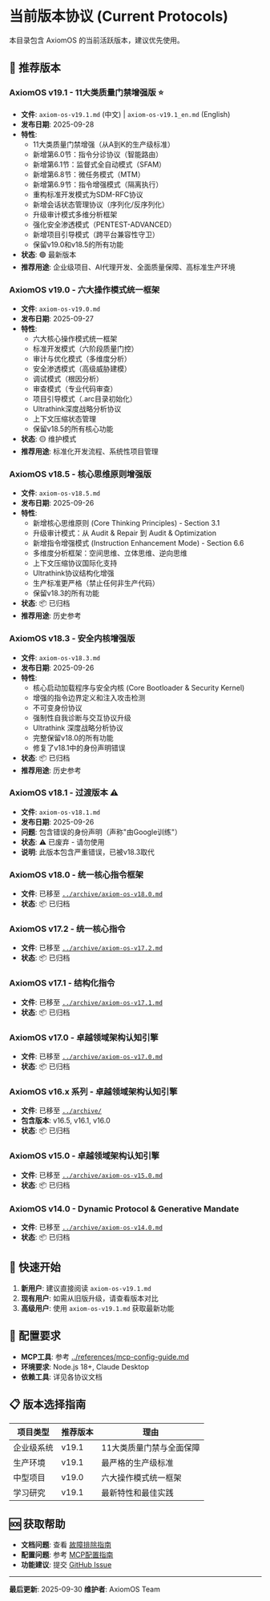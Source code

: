 # 当前版本协议 (Current Protocols)

本目录包含 AxiomOS 的当前活跃版本，建议优先使用。

## 🚀 推荐版本

### AxiomOS v19.1 - 11大类质量门禁增强版 ⭐
- **文件**: `axiom-os-v19.1.md` (中文) | `axiom-os-v19.1_en.md` (English)
- **发布日期**: 2025-09-28
- **特性**:
  - 11大类质量门禁增强（从A到K的生产级标准）
  - 新增第6.0节：指令分诊协议（智能路由）
  - 新增第6.1节：监督式全自动模式（SFAM）
  - 新增第6.8节：微任务模式（MTM）
  - 新增第6.9节：指令增强模式（隔离执行）
  - 重构标准开发模式为SDM-RFC协议
  - 新增会话状态管理协议（序列化/反序列化）
  - 升级审计模式多维分析框架
  - 强化安全渗透模式（PENTEST-ADVANCED）
  - 新增项目引导模式（跨平台兼容性守卫）
  - 保留v19.0和v18.5的所有功能
- **状态**: 🟢 最新版本
- **推荐用途**: 企业级项目、AI代理开发、全面质量保障、高标准生产环境

### AxiomOS v19.0 - 六大操作模式统一框架
- **文件**: `axiom-os-v19.0.md`
- **发布日期**: 2025-09-27
- **特性**:
  - 六大核心操作模式统一框架
  - 标准开发模式（六阶段质量门控）
  - 审计与优化模式（多维度分析）
  - 安全渗透模式（高级威胁建模）
  - 调试模式（根因分析）
  - 审查模式（专业代码审查）
  - 项目引导模式（.arc目录初始化）
  - Ultrathink深度战略分析协议
  - 上下文压缩状态管理
  - 保留v18.5的所有核心功能
- **状态**: 🟡 维护模式
- **推荐用途**: 标准化开发流程、系统性项目管理

### AxiomOS v18.5 - 核心思维原则增强版
- **文件**: `axiom-os-v18.5.md`
- **发布日期**: 2025-09-26
- **特性**:
  - 新增核心思维原则 (Core Thinking Principles) - Section 3.1
  - 升级审计模式：从 Audit & Repair 到 Audit & Optimization
  - 新增指令增强模式 (Instruction Enhancement Mode) - Section 6.6
  - 多维度分析框架：空间思维、立体思维、逆向思维
  - 上下文压缩协议国际化支持
  - Ultrathink协议结构化增强
  - 生产标准更严格（禁止任何非生产代码）
  - 保留v18.3的所有功能
- **状态**: 📦 已归档
- **推荐用途**: 历史参考

### AxiomOS v18.3 - 安全内核增强版
- **文件**: `axiom-os-v18.3.md`
- **发布日期**: 2025-09-26
- **特性**:
  - 核心启动加载程序与安全内核 (Core Bootloader & Security Kernel)
  - 增强的指令边界定义和注入攻击检测
  - 不可变身份协议
  - 强制性自我诊断与交互协议升级
  - Ultrathink 深度战略分析协议
  - 完整保留v18.0的所有功能
  - 修复了v18.1中的身份声明错误
- **状态**: 📦 已归档
- **推荐用途**: 历史参考

### AxiomOS v18.1 - 过渡版本 ⚠️
- **文件**: `axiom-os-v18.1.md`
- **发布日期**: 2025-09-26
- **问题**: 包含错误的身份声明（声称"由Google训练"）
- **状态**: ⚠️ 已废弃 - 请勿使用
- **说明**: 此版本包含严重错误，已被v18.3取代

### AxiomOS v18.0 - 统一核心指令框架
- **文件**: 已移至 [`../archive/axiom-os-v18.0.md`](../archive/axiom-os-v18.0.md)
- **状态**: 📦 已归档

### AxiomOS v17.2 - 统一核心指令
- **文件**: 已移至 [`../archive/axiom-os-v17.2.md`](../archive/axiom-os-v17.2.md)
- **状态**: 📦 已归档

### AxiomOS v17.1 - 结构化指令
- **文件**: 已移至 [`../archive/axiom-os-v17.1.md`](../archive/axiom-os-v17.1.md)
- **状态**: 📦 已归档

### AxiomOS v17.0 - 卓越领域架构认知引擎
- **文件**: 已移至 [`../archive/axiom-os-v17.0.md`](../archive/axiom-os-v17.0.md)
- **状态**: 📦 已归档

### AxiomOS v16.x 系列 - 卓越领域架构认知引擎
- **文件**: 已移至 [`../archive/`](../archive/)
- **包含版本**: v16.5, v16.1, v16.0
- **状态**: 📦 已归档

### AxiomOS v15.0 - 卓越领域架构认知引擎
- **文件**: 已移至 [`../archive/axiom-os-v15.0.md`](../archive/axiom-os-v15.0.md)
- **状态**: 📦 已归档

### AxiomOS v14.0 - Dynamic Protocol & Generative Mandate
- **文件**: 已移至 [`../archive/axiom-os-v14.0.md`](../archive/axiom-os-v14.0.md)
- **状态**: 📦 已归档

## 📖 快速开始

1. **新用户**: 建议直接阅读 `axiom-os-v19.1.md`
2. **现有用户**: 如需从旧版升级，请查看版本对比
3. **高级用户**: 使用 `axiom-os-v19.1.md` 获取最新功能

## 🔧 配置要求

- **MCP工具**: 参考 [../references/mcp-config-guide.md](../references/mcp-config-guide.md)
- **环境要求**: Node.js 18+, Claude Desktop
- **依赖工具**: 详见各协议文档

## 📋 版本选择指南

| 项目类型 | 推荐版本 | 理由 |
|---------|---------|------|
| 企业级系统 | v19.1 | 11大类质量门禁与全面保障 |
| 生产环境 | v19.1 | 最严格的生产级标准 |
| 中型项目 | v19.0 | 六大操作模式统一框架 |
| 学习研究 | v19.1 | 最新特性和最佳实践 |

## 🆘 获取帮助

- **文档问题**: 查看 [故障排除指南](../troubleshooting/)
- **配置问题**: 参考 [MCP配置指南](../references/mcp-config-guide.md)
- **功能建议**: 提交 [GitHub Issue](https://github.com/IIXINGCHEN/prompt/issues)

---

**最后更新**: 2025-09-30
**维护者**: AxiomOS Team